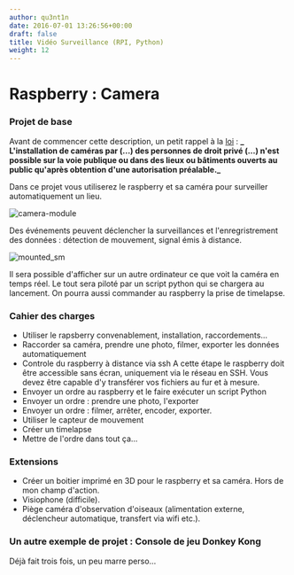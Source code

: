 ```yaml
---
author: qu3nt1n
date: 2016-07-01 13:26:56+00:00
draft: false
title: Vidéo Surveillance (RPI, Python)
weight: 12
---
```


# Raspberry : Camera




### Projet de base


Avant de commencer cette description, un petit rappel à la [loi](https://www.service-public.fr/particuliers/vosdroits/F2517) :
**_ L'installation de caméras par (...) des personnes de droit privé (...) n'est possible sur la voie publique ou dans des lieux ou bâtiments ouverts au public qu'après obtention d'une autorisation préalable._**

Dans ce projet vous utiliserez le raspberry et sa caméra pour surveiller automatiquement un lieu.

![camera-module](/uploads/uploads/2016/07/camera-module-300x169.png)

Des événements peuvent déclencher la surveillances et l'enregristrement des données : détection de mouvement, signal émis à distance.

![mounted_sm](/uploads/uploads/2016/07/mounted_sm-300x235.jpg)


Il sera possible d'afficher sur un autre ordinateur ce que voit la caméra en temps réel.
Le tout sera piloté par un script python qui se chargera au lancement.
On pourra aussi commander au raspberry la prise de timelapse.


### Cahier des charges





* Utiliser le rapsberry convenablement, installation, raccordements...
* Raccorder sa caméra, prendre une photo, filmer, exporter les données automatiquement
* Controle du raspberry à distance via ssh
A cette étape le raspberry doit être accessible sans écran, uniquement via le réseau en SSH. Vous devez être capable d'y transférer vos fichiers au fur et à mesure.
* Envoyer un ordre au raspberry et le faire exécuter un script Python
* Envoyer un ordre : prendre une photo, l'exporter
* Envoyer un ordre : filmer, arrêter, encoder, exporter.
* Utiliser le capteur de mouvement
* Créer un timelapse
* Mettre de l'ordre dans tout ça...



### Extensions





* Créer un boitier imprimé en 3D pour le raspberry et sa caméra. Hors de mon champ d'action.
* Visiophone (difficile).
* Piège caméra d'observation d'oiseaux (alimentation externe, déclencheur automatique, transfert via wifi etc.).



### Un autre exemple de projet : Console de jeu Donkey Kong


Déjà fait trois fois, un peu marre perso...
